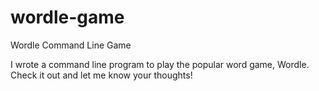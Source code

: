 # wordle-game
Wordle Command Line Game

I wrote a command line program to play the popular word game, Wordle. Check it out and let me know your thoughts!
